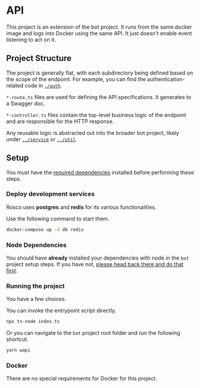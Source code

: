 # API

This project is an extension of the bot project. It runs from the same docker image and logs into Docker using the same API. It just doesn't enable event listening to act on it. 

## Project Structure

The project is generally flat, with each subdirectory being defined based on the scope of the endpoint. For example, you can find the authentication-related code in [`./auth`](./auth).

`*-route.ts` files are used for defining the API specifications. It generates to a Swagger doc. 

`*-controller.ts` files contain the top-level business logic of the endpoint and are responsible for the HTTP response.

Any reusable logic is abstracted out into the broader bot project, likely under [`../service`](../service/) or [`../util`](../util).

## Setup

You must have the [required dependencies](../README.md#project-dependencies) installed before performing these steps.

### Deploy development services

Rosco uses **postgres** and **redis** for its various functionalities.

Use the following command to start them.

``` bash
docker-compose up -d db redis
```

### Node Dependencies

You should have **already** installed your dependencies with node in the `bot` project setup steps. If you have not, [please head back there and do that first](../../../bot/).

### Running the project

You have a few choices.

You can invoke the entrypoint script directly.

``` bash
npx ts-node index.ts
```

Or you can navigate to the `bot` project root folder and run the following shortcut.

``` bash
yarn wapi
```

### Docker

There are no special requirements for Docker for this project.